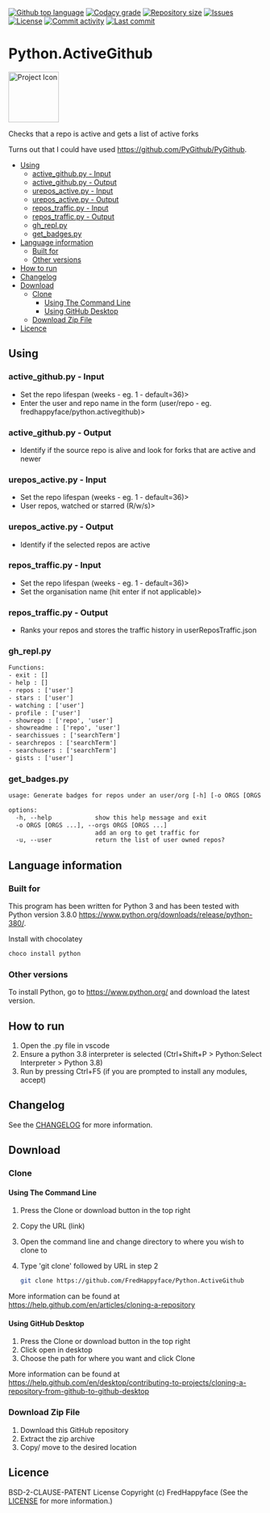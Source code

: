 [![Github top language](https://img.shields.io/github/languages/top/FredHappyface/Python.ActiveGithub.svg?style=for-the-badge)](../../)
[![Codacy grade](https://img.shields.io/codacy/grade/1bf2f48795f2461bb742209f3cc5ae15.svg?style=for-the-badge)](https://www.codacy.com/manual/FredHappyface/Python.ActiveGithub)
[![Repository size](https://img.shields.io/github/repo-size/FredHappyface/Python.ActiveGithub.svg?style=for-the-badge)](../../)
[![Issues](https://img.shields.io/github/issues/FredHappyface/Python.ActiveGithub.svg?style=for-the-badge)](../../issues)
[![License](https://img.shields.io/github/license/FredHappyface/Python.ActiveGithub.svg?style=for-the-badge)](/LICENSE.md)
[![Commit activity](https://img.shields.io/github/commit-activity/m/FredHappyface/Python.ActiveGithub.svg?style=for-the-badge)](../../commits/master)
[![Last commit](https://img.shields.io/github/last-commit/FredHappyface/Python.ActiveGithub.svg?style=for-the-badge)](../../commits/master)

<!-- omit in toc -->
# Python.ActiveGithub

<img src="readme-assets/icons/proj-icon.png" alt="Project Icon" width="100">

Checks that a repo is active and gets a list of active forks

Turns out that I could have used https://github.com/PyGithub/PyGithub.


- [Using](#using)
	- [active_github.py - Input](#active_githubpy---input)
	- [active_github.py - Output](#active_githubpy---output)
	- [urepos_active.py - Input](#urepos_activepy---input)
	- [urepos_active.py - Output](#urepos_activepy---output)
	- [repos_traffic.py - Input](#repos_trafficpy---input)
	- [repos_traffic.py - Output](#repos_trafficpy---output)
	- [gh_repl.py](#gh_replpy)
	- [get_badges.py](#get_badgespy)
- [Language information](#language-information)
	- [Built for](#built-for)
	- [Other versions](#other-versions)
- [How to run](#how-to-run)
- [Changelog](#changelog)
- [Download](#download)
	- [Clone](#clone)
		- [Using The Command Line](#using-the-command-line)
		- [Using GitHub Desktop](#using-github-desktop)
	- [Download Zip File](#download-zip-file)
- [Licence](#licence)

## Using

### active_github.py - Input

- Set the repo lifespan (weeks - eg. 1 - default=36)>
- Enter the user and repo name in the form (user/repo - eg. fredhappyface/python.activegithub)>

### active_github.py - Output

- Identify if the source repo is alive and look for forks that are active and newer

### urepos_active.py - Input

- Set the repo lifespan (weeks - eg. 1 - default=36)>
- User repos, watched or starred (R/w/s)>

### urepos_active.py - Output

- Identify if the selected repos are active

### repos_traffic.py - Input

- Set the repo lifespan (weeks - eg. 1 - default=36)>
- Set the organisation name (hit enter if not applicable)>

### repos_traffic.py - Output

- Ranks your repos and stores the traffic history in userReposTraffic.json

### gh_repl.py

```txt
Functions:
- exit : []
- help : []
- repos : ['user']
- stars : ['user']
- watching : ['user']
- profile : ['user']
- showrepo : ['repo', 'user']
- showreadme : ['repo', 'user']
- searchissues : ['searchTerm']
- searchrepos : ['searchTerm']
- searchusers : ['searchTerm']
- gists : ['user']
```

### get_badges.py

```txt
usage: Generate badges for repos under an user/org [-h] [-o ORGS [ORGS ...]] [-u]

options:
  -h, --help            show this help message and exit
  -o ORGS [ORGS ...], --orgs ORGS [ORGS ...]
                        add an org to get traffic for
  -u, --user            return the list of user owned repos?
```

## Language information
### Built for
This program has been written for Python 3 and has been tested with
Python version 3.8.0 <https://www.python.org/downloads/release/python-380/>.

Install with chocolatey

```powershell
choco install python
```

### Other versions
To install Python, go to <https://www.python.org/> and download the latest
version.
## How to run

1. Open the .py file in vscode
2. Ensure a python 3.8 interpreter is selected (Ctrl+Shift+P > Python:Select Interpreter > Python 3.8)
3. Run by pressing Ctrl+F5 (if you are prompted to install any modules, accept)

## Changelog
See the [CHANGELOG](/CHANGELOG.md) for more information.

## Download
### Clone
#### Using The Command Line

1. Press the Clone or download button in the top right
2. Copy the URL (link)
3. Open the command line and change directory to where you wish to
clone to
4. Type 'git clone' followed by URL in step 2

	```bash
	git clone https://github.com/FredHappyface/Python.ActiveGithub
	```

More information can be found at
<https://help.github.com/en/articles/cloning-a-repository>

#### Using GitHub Desktop

1. Press the Clone or download button in the top right
2. Click open in desktop
3. Choose the path for where you want and click Clone

More information can be found at
<https://help.github.com/en/desktop/contributing-to-projects/cloning-a-repository-from-github-to-github-desktop>

### Download Zip File

1. Download this GitHub repository
2. Extract the zip archive
3. Copy/ move to the desired location

## Licence
BSD-2-CLAUSE-PATENT License
Copyright (c) FredHappyface
(See the [LICENSE](/LICENSE.md) for more information.)
